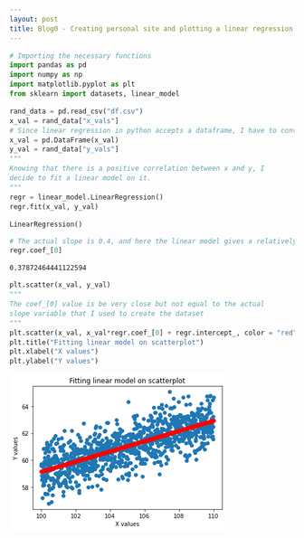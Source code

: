 ```yaml
---
layout: post
title: Blog0 - Creating personal site and plotting a linear regression
---
```


```python
# Importing the necessary functions
import pandas as pd
import numpy as np
import matplotlib.pyplot as plt
from sklearn import datasets, linear_model
```


```python
rand_data = pd.read_csv("df.csv")
x_val = rand_data["x_vals"]
# Since linear regression in python accepts a dataframe, I have to convert it
x_val = pd.DataFrame(x_val)
y_val = rand_data["y_vals"]
"""
Knowing that there is a positive correlation between x and y, I 
decide to fit a linear model on it.
"""
regr = linear_model.LinearRegression()
regr.fit(x_val, y_val)
```




    LinearRegression()




```python
# The actual slope is 0.4, and here the linear model gives a relatively close value of 0.38
regr.coef_[0]
```




    0.37872464441122594




```python
plt.scatter(x_val, y_val)
"""
The coef_[0] value is be very close but not equal to the actual
slope variable that I used to create the dataset
"""
plt.scatter(x_val, x_val*regr.coef_[0] + regr.intercept_, color = "red")
plt.title("Fitting linear model on scatterplot")
plt.xlabel("X values")
plt.ylabel("Y values")
```

![LinearRegression.png](/images/LinearRegression.png)
    

